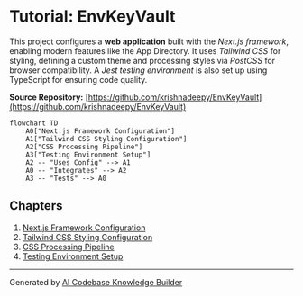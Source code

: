 # Tutorial: EnvKeyVault

This project configures a **web application** built with the *Next.js framework*, enabling modern features like the App Directory.
It uses *Tailwind CSS* for styling, defining a custom theme and processing styles via *PostCSS* for browser compatibility.
A *Jest testing environment* is also set up using TypeScript for ensuring code quality.


**Source Repository:** [https://github.com/krishnadeepy/EnvKeyVault](https://github.com/krishnadeepy/EnvKeyVault)

```mermaid
flowchart TD
    A0["Next.js Framework Configuration"]
    A1["Tailwind CSS Styling Configuration"]
    A2["CSS Processing Pipeline"]
    A3["Testing Environment Setup"]
    A2 -- "Uses Config" --> A1
    A0 -- "Integrates" --> A2
    A3 -- "Tests" --> A0
```

## Chapters

1. [Next.js Framework Configuration](01_next_js_framework_configuration.md)
2. [Tailwind CSS Styling Configuration](02_tailwind_css_styling_configuration.md)
3. [CSS Processing Pipeline](03_css_processing_pipeline.md)
4. [Testing Environment Setup](04_testing_environment_setup.md)


---

Generated by [AI Codebase Knowledge Builder](https://github.com/The-Pocket/Tutorial-Codebase-Knowledge)